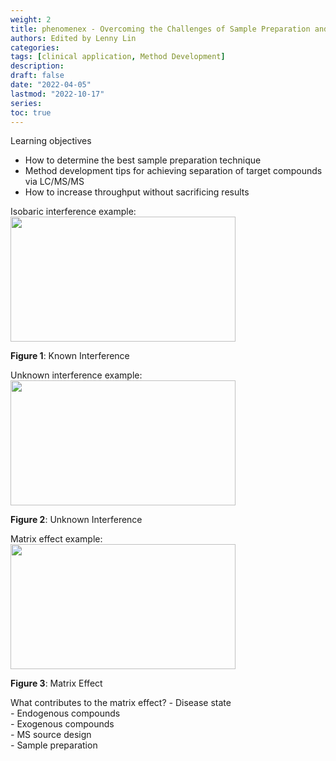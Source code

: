 ```yaml
---
weight: 2
title: phenomenex - Overcoming the Challenges of Sample Preparation and LC/MS/MS Method Development for Clinical Applications
authors: Edited by Lenny Lin
categories:
tags: [clinical application, Method Development]
description: 
draft: false
date: "2022-04-05"
lastmod: "2022-10-17"
series: 
toc: true
---
```


<!--more-->
Learning objectives
* How to determine the best sample preparation technique  
* Method development tips for achieving separation of target compounds via LC/MS/MS  
* How to increase throughput without sacrificing results  

Isobaric interference example:
<img width ="360" height= "200" src = "/docs/images/Screenshot 2022-05-03 221918.png"/>
<figcaption><b>Figure 1</b>: Known Interference</figcaption>

Unknown interference example:
<img width ="360" height= "200" src = "/docs/images/Screenshot 2022-05-03 222123.png"/>
<figcaption><b>Figure 2</b>: Unknown Interference</figcaption>

Matrix effect example:
<img width ="360" height= "200" src = "/docs/images/Screenshot 2022-05-03 222557.png"/>
<figcaption><b>Figure 3</b>: Matrix Effect</figcaption>

What contributes to the matrix effect? 
*-* Disease state  
*-* Endogenous compounds  
*-* Exogenous compounds  
*-* MS source design  
*-* Sample preparation


